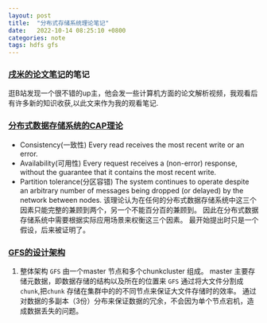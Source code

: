 ```yaml
---
layout: post
title:  "分布式存储系统理论笔记"
date:   2022-10-14 08:25:10 +0800
categories: note
tags: hdfs gfs
---
```


### [戌米的论文笔记](https://space.bilibili.com/61981458)的笔记

逛B站发现一个很不错的up主，他会发一些计算机方面的论文解析视频，我观看后有许多新的知识收获,以此文来作为我的观看笔记.

### [分布式数据存储系统的CAP理论](https://www.bilibili.com/video/BV1Rb4y1W7CD/?spm_id_from=333.1007.top_right_bar_window_history.content.click&vd_source=419bf4409bddef6e7562cd15148bbdcb)
- Consistency(一致性)
    Every read receives the most recent write or an error.
- Availability(可用性)
    Every request receives a (non-error) response, without the guarantee that it contains the most recent write.
- Partition tolerance(分区容错)
    The system continues to operate despite an arbitrary number of messages being dropped (or delayed) by the network between nodes.
    该理论认为在任何的分布式数据存储系统中这三个因素只能完整的兼顾到两个，另一个不能百分百的兼顾到。
    因此在分布式数据存储系统中需要根据实际应用场景来权衡这三个因素。
    最开始提出时只是一个假设，后来被证明了。
   
### [GFS的设计架构](https://www.bilibili.com/video/BV1MF41157bF/?spm_id_from=333.788&vd_source=419bf4409bddef6e7562cd15148bbdcb)

1. 整体架构
   `GFS` 由一个master 节点和多个chunkcluster 组成。
   master 主要存储元数据，即数据存储的结构以及所在的位置来
   `GFS` 通过将大文件分割成 `chunk`,把`chunk` 存储在集群中的的不同节点来保证大文件存储时的效率。
   通过对数据的多副本（3份）分布来保证数据的冗余，不会因为单个节点宕机，造成数据丢失的问题。
   